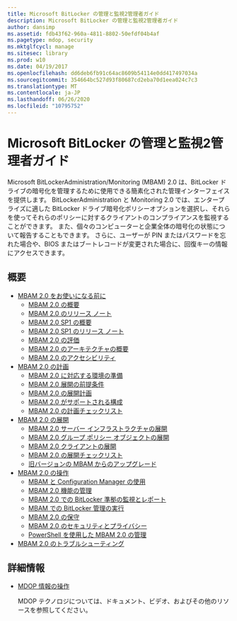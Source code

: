 ```yaml
---
title: Microsoft BitLocker の管理と監視2管理者ガイド
description: Microsoft BitLocker の管理と監視2管理者ガイド
author: dansimp
ms.assetid: fdb43f62-960a-4811-8802-50efdf04b4af
ms.pagetype: mdop, security
ms.mktglfcycl: manage
ms.sitesec: library
ms.prod: w10
ms.date: 04/19/2017
ms.openlocfilehash: dd6deb6fb91c64ac8609b54114e0dd417497034a
ms.sourcegitcommit: 354664bc527d93f80687cd2eba70d1eea024c7c3
ms.translationtype: MT
ms.contentlocale: ja-JP
ms.lasthandoff: 06/26/2020
ms.locfileid: "10795752"
---
```

# Microsoft BitLocker の管理と監視2管理者ガイド

Microsoft BitLockerAdministration/Monitoring (MBAM) 2.0 は、BitLocker ドライブの暗号化を管理するために使用できる簡素化された管理インターフェイスを提供します。 BitLockerAdministration と Monitoring 2.0 では、エンタープライズに適した BitLocker ドライブ暗号化ポリシーオプションを選択し、それらを使ってそれらのポリシーに対するクライアントのコンプライアンスを監視することができます。 また、個々のコンピューターと企業全体の暗号化の状態について報告することもできます。 さらに、ユーザーが PIN またはパスワードを忘れた場合や、BIOS またはブートレコードが変更された場合に、回復キーの情報にアクセスできます。

## 概要

- [MBAM 2.0 をお使いになる前に](getting-started-with-mbam-20-mbam-2.md)
  - [MBAM 2.0 の概要](about-mbam-20-mbam-2.md)
  - [MBAM 2.0 のリリース ノート](release-notes-for-mbam-20-mbam-2.md)
  - [MBAM 2.0 SP1 の概要](about-mbam-20-sp1.md)
  - [MBAM 2.0 SP1 のリリース ノート](release-notes-for-mbam-20-sp1.md)
  - [MBAM 2.0 の評価](evaluating-mbam-20-mbam-2.md)
  - [MBAM 2.0 のアーキテクチャの概要](high-level-architecture-for-mbam-20-mbam-2.md)
  - [MBAM 2.0 のアクセシビリティ](accessibility-for-mbam-20-mbam-2.md)
- [MBAM 2.0 の計画](planning-for-mbam-20-mbam-2.md)
  - [MBAM 2.0 に対応する環境の準備](preparing-your-environment-for-mbam-20-mbam-2.md)
  - [MBAM 2.0 展開の前提条件](mbam-20-deployment-prerequisites-mbam-2.md)
  - [MBAM 2.0 の展開計画](planning-to-deploy-mbam-20-mbam-2.md)
  - [MBAM 2.0 がサポートされる構成](mbam-20-supported-configurations-mbam-2.md)
  - [MBAM 2.0 の計画チェックリスト](mbam-20-planning-checklist-mbam-2.md)
- [MBAM 2.0 の展開](deploying-mbam-20-mbam-2.md)
  - [MBAM 2.0 サーバー インフラストラクチャの展開](deploying-the-mbam-20-server-infrastructure-mbam-2.md)
  - [MBAM 2.0 グループ ポリシー オブジェクトの展開](deploying-mbam-20-group-policy-objects-mbam-2.md)
  - [MBAM 2.0 クライアントの展開](deploying-the-mbam-20-client-mbam-2.md)
  - [MBAM 2.0 の展開チェックリスト](mbam-20-deployment-checklist-mbam-2.md)
  - [旧バージョンの MBAM からのアップグレード](upgrading-from-previous-versions-of-mbam.md)
- [MBAM 2.0 の操作](operations-for-mbam-20-mbam-2.md)
  - [MBAM と Configuration Manager の使用](using-mbam-with-configuration-manager.md)
  - [MBAM 2.0 機能の管理](administering-mbam-20-features-mbam-2.md)
  - [MBAM 2.0 での BitLocker 準拠の監視とレポート](monitoring-and-reporting-bitlocker-compliance-with-mbam-20-mbam-2.md)
  - [MBAM での BitLocker 管理の実行](performing-bitlocker-management-with-mbam-mbam-2.md)
  - [MBAM 2.0 の保守](maintaining-mbam-20-mbam-2.md)
  - [MBAM 2.0 のセキュリティとプライバシー](security-and-privacy-for-mbam-20-mbam-2.md)
  - [PowerShell を使用した MBAM 2.0 の管理](administering-mbam-20-using-powershell-mbam-2.md)
- [MBAM 2.0 のトラブルシューティング](troubleshooting-mbam-20-mbam-2.md)

## 詳細情報

- [MDOP 情報の操作](index.md)

  MDOP テクノロジについては、ドキュメント、ビデオ、およびその他のリソースを参照してください。

 

 





